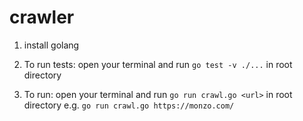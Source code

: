 # crawler

1. install golang

2. To run tests: open your terminal and run `go test -v ./...` in root directory

3. To run: open your terminal and run `go run crawl.go <url>` in root directory e.g. `go run crawl.go https://monzo.com/`
